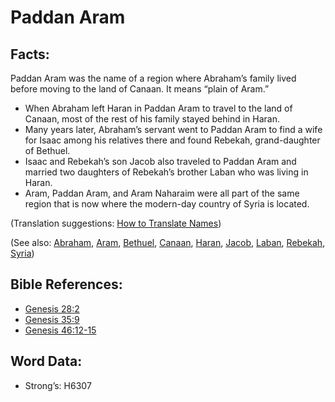 # Paddan Aram

## Facts:

Paddan Aram was the name of a region where Abraham’s family lived before moving to the land of Canaan. It means “plain of Aram.”

* When Abraham left Haran in Paddan Aram to travel to the land of Canaan, most of the rest of his family stayed behind in Haran.
* Many years later, Abraham’s servant went to Paddan Aram to find a wife for Isaac among his relatives there and found Rebekah, grand-daughter of Bethuel.
* Isaac and Rebekah’s son Jacob also traveled to Paddan Aram and married two daughters of Rebekah’s brother Laban who was living in Haran.
* Aram, Paddan Aram, and Aram Naharaim were all part of the same region that is now where the modern-day country of Syria is located.

(Translation suggestions: [How to Translate Names](rc://en/ta/man/translate/translate-names))

(See also: [Abraham](../names/abraham.md), [Aram](../names/aram.md), [Bethuel](../names/bethuel.md), [Canaan](../names/canaan.md), [Haran](../names/haran.md), [Jacob](../names/jacob.md), [Laban](../names/laban.md), [Rebekah](../names/rebekah.md), [Syria](../names/syria.md))

## Bible References:

* [Genesis 28:2](rc://en/tn/help/gen/28/02)
* [Genesis 35:9](rc://en/tn/help/gen/35/09)
* [Genesis 46:12-15](rc://en/tn/help/gen/46/12)

## Word Data:

* Strong’s: H6307
